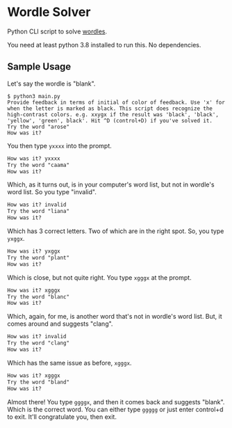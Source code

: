 # Wordle Solver

Python CLI script to solve [wordles](https://www.powerlanguage.co.uk/wordle/).

You need at least python 3.8 installed to run this. No dependencies.

## Sample Usage

Let's say the wordle is "blank".

```text
$ python3 main.py
Provide feedback in terms of initial of color of feedback. Use 'x' for when the letter is marked as black. This script does recognize the high-contrast colors. e.g. xxygx if the result was 'black', 'black', 'yellow', 'green', black'. Hit ^D (control+D) if you've solved it.
Try the word "arose"
How was it?
```

You then type `yxxxx` into the prompt.

```txt
How was it? yxxxx
Try the word "caama"
How was it?
```

Which, as it turns out, is in your computer's word list, but not in wordle's word list. So you type "invalid".

```txt
How was it? invalid
Try the word "liana"
How was it?
```

Which has 3 correct letters. Two of which are in the right spot. So, you type `yxggx`.

```txt
How was it? yxggx
Try the word "plant"
How was it?
```

Which is close, but not quite right. You type `xgggx` at the prompt.

```txt
How was it? xgggx
Try the word "blanc"
How was it?
```

Which, again, for me, is another word that's not in wordle's word list. But, it comes around and suggests "clang".

```txt
How was it? invalid
Try the word "clang"
How was it?
```

Which has the same issue as before, `xgggx`.

```txt
How was it? xgggx
Try the word "bland"
How was it? 
```

Almost there! You type `ggggx`, and then it comes back and suggests "blank". Which is the correct word. You can either type `ggggg` or just enter control+d to exit. It'll congratulate you, then exit.
